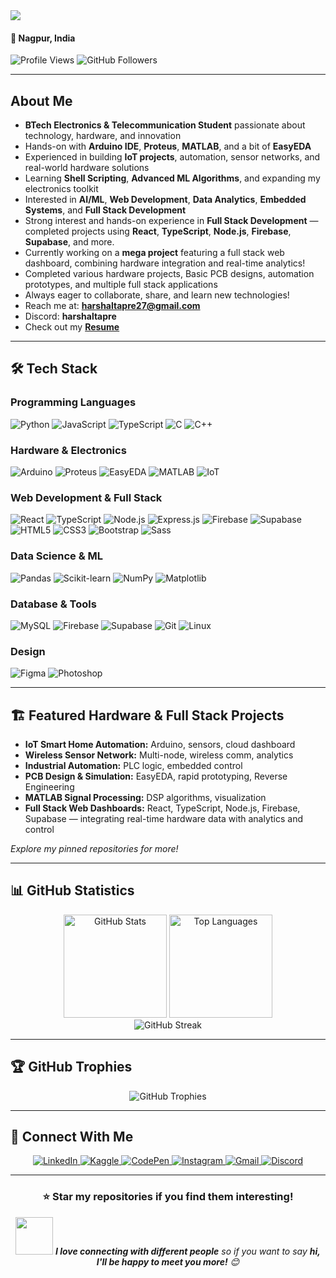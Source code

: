 <img src="https://readme-typing-svg.demolab.com?font=Fira+Code&weight=700&size=28&pause=1000&color=14B8A6&center=true&vCenter=true&width=700&lines=Hi+%F0%9F%91%8B%2C+I'm+Harshal+Tapre;Electronics+%26+Telecommunication+Student;Hardware+%7C+IoT+%7C+ML+%7C+Full+Stack+Developer">

<h4 align="left">📍 Nagpur, India</h4>

<p align="left">
  <img src="https://komarev.com/ghpvc/?username=harshaltapre&label=Profile%20views&color=0e75b6&style=flat" alt="Profile Views" />
  <img src="https://img.shields.io/github/followers/harshaltapre?label=Followers&style=social" alt="GitHub Followers" />
</p>

---

## About Me

-  **BTech Electronics & Telecommunication Student** passionate about technology, hardware, and innovation
-  Hands-on with **Arduino IDE**, **Proteus**, **MATLAB**,  and a bit of **EasyEDA**
-  Experienced in building **IoT projects**, automation, sensor networks, and real-world hardware solutions
-  Learning **Shell Scripting**, **Advanced ML Algorithms**, and expanding my electronics toolkit
-  Interested in **AI/ML**, **Web Development**, **Data Analytics**, **Embedded Systems**, and **Full Stack Development**
-  Strong interest and hands-on experience in **Full Stack Development** — completed projects using **React**, **TypeScript**, **Node.js**, **Firebase**, **Supabase**, and more.
-  Currently working on a **mega project** featuring a full stack web dashboard, combining hardware integration and real-time analytics!
-  Completed various hardware projects, Basic PCB designs, automation prototypes, and multiple full stack applications
-  Always eager to collaborate, share, and learn new technologies!
-  Reach me at: **harshaltapre27@gmail.com**
-  Discord: **harshaltapre**
-  Check out my [**Resume**](https://drive.google.com/file/d/1JJzFZasWv63Wxbwri4kdbl9MFHlOZ04Z/view?usp=sharing)

---

## 🛠️ Tech Stack

### Programming Languages
<p align="left">
  <img src="https://img.shields.io/badge/Python-3776AB?style=for-the-badge&logo=python&logoColor=white" alt="Python"/>
  <img src="https://img.shields.io/badge/JavaScript-F7DF1E?style=for-the-badge&logo=javascript&logoColor=black" alt="JavaScript"/>
  <img src="https://img.shields.io/badge/TypeScript-3178C6?style=for-the-badge&logo=typescript&logoColor=white" alt="TypeScript"/>
  <img src="https://img.shields.io/badge/C-00599C?style=for-the-badge&logo=c&logoColor=white" alt="C"/>
  <img src="https://img.shields.io/badge/C++-00599C?style=for-the-badge&logo=c%2B%2B&logoColor=white" alt="C++"/>
</p>

### Hardware & Electronics
<p align="left">
  <img src="https://img.shields.io/badge/Arduino-00979D?style=for-the-badge&logo=arduino&logoColor=white" alt="Arduino"/>
  <img src="https://img.shields.io/badge/Proteus-1B365D?style=for-the-badge" alt="Proteus"/>
  <img src="https://img.shields.io/badge/EasyEDA-FF9900?style=for-the-badge" alt="EasyEDA"/>
  <img src="https://img.shields.io/badge/MATLAB-0076A8?style=for-the-badge&logo=mathworks&logoColor=white" alt="MATLAB"/>
  <img src="https://img.shields.io/badge/IoT-14B8A6?style=for-the-badge" alt="IoT"/>
</p>

### Web Development & Full Stack
<p align="left">
  <img src="https://img.shields.io/badge/React-20232A?style=for-the-badge&logo=react&logoColor=61DAFB" alt="React"/>
  <img src="https://img.shields.io/badge/TypeScript-3178C6?style=for-the-badge&logo=typescript&logoColor=white" alt="TypeScript"/>
  <img src="https://img.shields.io/badge/Node.js-43853D?style=for-the-badge&logo=node.js&logoColor=white" alt="Node.js"/>
  <img src="https://img.shields.io/badge/Express.js-404D59?style=for-the-badge&logo=express&logoColor=white" alt="Express.js"/>
  <img src="https://img.shields.io/badge/Firebase-039BE5?style=for-the-badge&logo=firebase&logoColor=white" alt="Firebase"/>
  <img src="https://img.shields.io/badge/Supabase-3ECF8E?style=for-the-badge&logo=supabase&logoColor=white" alt="Supabase"/>
  <img src="https://img.shields.io/badge/HTML5-E34F26?style=for-the-badge&logo=html5&logoColor=white" alt="HTML5"/>
  <img src="https://img.shields.io/badge/CSS3-1572B6?style=for-the-badge&logo=css3&logoColor=white" alt="CSS3"/>
  <img src="https://img.shields.io/badge/Bootstrap-563D7C?style=for-the-badge&logo=bootstrap&logoColor=white" alt="Bootstrap"/>
  <img src="https://img.shields.io/badge/Sass-CC6699?style=for-the-badge&logo=sass&logoColor=white" alt="Sass"/>
</p>

### Data Science & ML
<p align="left">
  <img src="https://img.shields.io/badge/Pandas-150458?style=for-the-badge&logo=pandas&logoColor=white" alt="Pandas"/>
  <img src="https://img.shields.io/badge/scikit--learn-F7931E?style=for-the-badge&logo=scikit-learn&logoColor=white" alt="Scikit-learn"/>
  <img src="https://img.shields.io/badge/NumPy-013243?style=for-the-badge&logo=numpy&logoColor=white" alt="NumPy"/>
  <img src="https://img.shields.io/badge/Matplotlib-11557c?style=for-the-badge&logo=python&logoColor=white" alt="Matplotlib"/>
</p>

### Database & Tools
<p align="left">
  <img src="https://img.shields.io/badge/MySQL-00000F?style=for-the-badge&logo=mysql&logoColor=white" alt="MySQL"/>
  <img src="https://img.shields.io/badge/Firebase-039BE5?style=for-the-badge&logo=firebase&logoColor=white" alt="Firebase"/>
  <img src="https://img.shields.io/badge/Supabase-3ECF8E?style=for-the-badge&logo=supabase&logoColor=white" alt="Supabase"/>
  <img src="https://img.shields.io/badge/Git-F05032?style=for-the-badge&logo=git&logoColor=white" alt="Git"/>
  <img src="https://img.shields.io/badge/Linux-FCC624?style=for-the-badge&logo=linux&logoColor=black" alt="Linux"/>
</p>

### Design
<p align="left">
  <img src="https://img.shields.io/badge/Figma-F24E1E?style=for-the-badge&logo=figma&logoColor=white" alt="Figma"/>
  <img src="https://img.shields.io/badge/Adobe%20Photoshop-31A8FF?style=for-the-badge&logo=Adobe%20Photoshop&logoColor=black" alt="Photoshop"/>
</p>

---

## 🏗️ Featured Hardware & Full Stack Projects

- **IoT Smart Home Automation:** Arduino, sensors, cloud dashboard
- **Wireless Sensor Network:** Multi-node, wireless comm, analytics
- **Industrial Automation:** PLC logic, embedded control
- **PCB Design & Simulation:** EasyEDA, rapid prototyping, Reverse Engineering 
- **MATLAB Signal Processing:** DSP algorithms, visualization
- **Full Stack Web Dashboards:** React, TypeScript, Node.js, Firebase, Supabase — integrating real-time hardware data with analytics and control

*Explore my pinned repositories for more!*

---

## 📊 GitHub Statistics

<div align="center">
  <img src="https://github-readme-stats.vercel.app/api?username=harshaltapre&show_icons=true&theme=radical&hide_border=true" alt="GitHub Stats" height="165"/>
  <img src="https://github-readme-stats.vercel.app/api/top-langs/?username=harshaltapre&layout=compact&theme=radical&hide_border=true" alt="Top Languages" height="165"/>
</div>

<div align="center">
  <img src="https://github-readme-streak-stats.herokuapp.com/?user=harshaltapre&theme=radical&hide_border=true" alt="GitHub Streak"/>
</div>

---

## 🏆 GitHub Trophies

<div align="center">
  <img src="https://github-profile-trophy.vercel.app/?username=harshaltapre&theme=radical&no-frame=true&no-bg=false&margin-w=4&row=1" alt="GitHub Trophies"/>
</div>

---

## 🤝 Connect With Me

<p align="center">
  <a href="https://linkedin.com/in/harshal-tapre" target="_blank">
    <img src="https://img.shields.io/badge/LinkedIn-0077B5?style=for-the-badge&logo=linkedin&logoColor=white" alt="LinkedIn"/>
  </a>
  <a href="https://kaggle.com/harshaltapre" target="_blank">
    <img src="https://img.shields.io/badge/Kaggle-20BEFF?style=for-the-badge&logo=kaggle&logoColor=white" alt="Kaggle"/>
  </a>
  <a href="https://codepen.io/harshal-tapre" target="_blank">
    <img src="https://img.shields.io/badge/CodePen-000000?style=for-the-badge&logo=codepen&logoColor=white" alt="CodePen"/>
  </a>
  <a href="https://instagram.com/_harshal.27_" target="_blank">
    <img src="https://img.shields.io/badge/Instagram-E4405F?style=for-the-badge&logo=instagram&logoColor=white" alt="Instagram"/>
  </a>
  <a href="mailto:harshaltapre27@gmail.com">
    <img src="https://img.shields.io/badge/Gmail-D14836?style=for-the-badge&logo=gmail&logoColor=white" alt="Gmail"/>
  </a>
  <a href="https://discordapp.com/users/harshaltapre" target="_blank">
    <img src="https://img.shields.io/badge/Discord-harshaltapre-7289DA?style=for-the-badge&logo=discord&logoColor=white" alt="Discord"/>
  </a>
</p>

---

<div align="center">
  <h3>⭐ Star my repositories if you find them interesting!</h3>
  <p>
    <img src="https://media.giphy.com/media/LnQjpWaON8nhr21vNW/giphy.gif" width="60"> 
    <em><b>I love connecting with different people</b> so if you want to say <b>hi, I'll be happy to meet you more!</b> 😊</em>
  </p>
</div>
